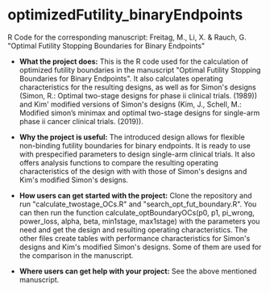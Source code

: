 # optimizedFutility_binaryEndpoints
R Code for the corresponding manuscript: Freitag, M., Li, X. & Rauch, G. "Optimal Futility Stopping Boundaries for Binary Endpoints"

* **What the project does:**
This is the R code used for the calculation of optimized futility boundaries in the manuscript "Optimal Futility Stopping Boundaries for Binary Endpoints". It also calculates operating characteristics for the resulting designs, as well as for Simon's designs (Simon, R.: Optimal two-stage designs for phase ii clinical trials. (1989)) and Kim' modified versions of Simon's designs (Kim, J., Schell, M.: Modified simon’s minimax and optimal two-stage designs for single-arm phase ii cancer clinical trials. (2019)).

* **Why the project is useful:**
The introduced design allows for flexible non-binding futility boundaries for binary endpoints. It is ready to use with prespecified parameters to design single-arm clinical trials. It also offers analysis functions to compare the resulting operating characteristics of the design with with those of Simon's designs and Kim's modified Simon's designs.

* **How users can get started with the project:**
Clone the repository and run "calculate_twostage_OCs.R" and "search_opt_fut_boundary.R". You can then run the function calculate_optBoundaryOCs(p0, p1, pi_wrong, power_loss, alpha, beta, min1stage, max1stage) with the parameters you need and get the design and resulting operating characteristics. The other files create tables with performance characteristics for Simon's designs and Kim's modified Simon's designs. Some of them are used for the comparison in the manuscript.

* **Where users can get help with your project:**
See the above mentioned manuscript.

